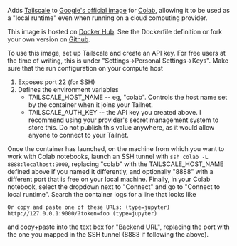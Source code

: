 Adds [Tailscale](https://tailscale.com/) to [Google's official image](https://us-docker.pkg.dev/colab-images/public/runtime) for [Colab](https://colab.research.google.com/), allowing it to be used as a "local runtime" even when running on a cloud computing provider.

This image is hosted on [Docker Hub](https://hub.docker.com/repository/docker/elloyd/colab/). See the Dockerfile definition or fork your own version on [Github](https://github.com/evan-lloyd/mechinterp-dev/tree/main/runpod-colab).

To use this image, set up Tailscale and create an API key. For free users at the time of writing, this is under "Settings->Personal Settings->Keys". Make sure that the run configuration on your compute host
1) Exposes port 22 (for SSH)
2) Defines the environment variables
   * TAILSCALE_HOST_NAME -- eg, "colab". Controls the host name set by the container when it joins your Tailnet.
   * TAILSCALE_AUTH_KEY -- the API key you created above. I recommend using your provider's secret management system to store this. Do not publish this value anywhere, as it would allow anyone to connect to your Tailnet.

Once the container has launched, on the machine from which you want to work with Colab notebooks, launch an SSH tunnel with
`ssh colab -L 8888:localhost:9000`, replacing "colab" with the TAILSCALE_HOST_NAME defined above if you named it differently, and optionally "8888" with a different port that is free on your local machine. Finally, in your Colab notebook, select the dropdown next to "Connect" and go to "Connect to local runtime". Search the container logs for a line that looks like
```
Or copy and paste one of these URLs: (type=jupyter)
http://127.0.0.1:9000/?token=foo (type=jupyter)
```
and copy+paste into the text box for "Backend URL", replacing the port with the one you mapped in the SSH tunnel (8888 if following the above).
